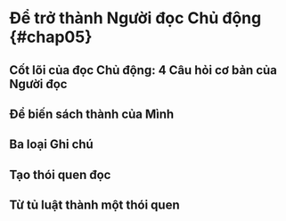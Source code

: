 # Để trở thành Người đọc Chủ động {#chap05}

## Cốt lõi của đọc Chủ động: 4 Câu hỏi cơ bản của Người đọc

## Để biến sách thành của Mình

## Ba loại Ghi chú

## Tạo thói quen đọc

## Từ tủ luật thành một thói quen
